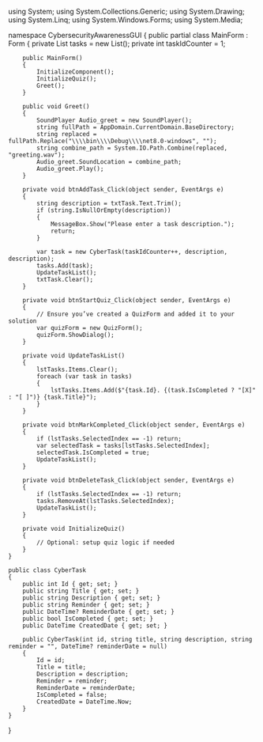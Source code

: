 using System;
using System.Collections.Generic;
using System.Drawing;
using System.Linq;
using System.Windows.Forms;
using System.Media;

namespace CybersecurityAwarenessGUI
{
    public partial class MainForm : Form
    {
        private List<CyberTask> tasks = new List<CyberTask>();
        private int taskIdCounter = 1;

        public MainForm()
        {
            InitializeComponent();
            InitializeQuiz();
            Greet();
        }

        public void Greet()
        {
            SoundPlayer Audio_greet = new SoundPlayer();
            string fullPath = AppDomain.CurrentDomain.BaseDirectory;
            string replaced = fullPath.Replace("\\\\bin\\\\Debug\\\\net8.0-windows", "");
            string combine_path = System.IO.Path.Combine(replaced, "greeting.wav");
            Audio_greet.SoundLocation = combine_path;
            Audio_greet.Play();
        }

        private void btnAddTask_Click(object sender, EventArgs e)
        {
            string description = txtTask.Text.Trim();
            if (string.IsNullOrEmpty(description))
            {
                MessageBox.Show("Please enter a task description.");
                return;
            }

            var task = new CyberTask(taskIdCounter++, description, description);
            tasks.Add(task);
            UpdateTaskList();
            txtTask.Clear();
        }

        private void btnStartQuiz_Click(object sender, EventArgs e)
        {
            // Ensure you’ve created a QuizForm and added it to your solution
            var quizForm = new QuizForm();
            quizForm.ShowDialog();
        }

        private void UpdateTaskList()
        {
            lstTasks.Items.Clear();
            foreach (var task in tasks)
            {
                lstTasks.Items.Add($"{task.Id}. {(task.IsCompleted ? "[X]" : "[ ]")} {task.Title}");
            }
        }

        private void btnMarkCompleted_Click(object sender, EventArgs e)
        {
            if (lstTasks.SelectedIndex == -1) return;
            var selectedTask = tasks[lstTasks.SelectedIndex];
            selectedTask.IsCompleted = true;
            UpdateTaskList();
        }

        private void btnDeleteTask_Click(object sender, EventArgs e)
        {
            if (lstTasks.SelectedIndex == -1) return;
            tasks.RemoveAt(lstTasks.SelectedIndex);
            UpdateTaskList();
        }

        private void InitializeQuiz()
        {
            // Optional: setup quiz logic if needed
        }
    }

    public class CyberTask
    {
        public int Id { get; set; }
        public string Title { get; set; }
        public string Description { get; set; }
        public string Reminder { get; set; }
        public DateTime? ReminderDate { get; set; }
        public bool IsCompleted { get; set; }
        public DateTime CreatedDate { get; set; }

        public CyberTask(int id, string title, string description, string reminder = "", DateTime? reminderDate = null)
        {
            Id = id;
            Title = title;
            Description = description;
            Reminder = reminder;
            ReminderDate = reminderDate;
            IsCompleted = false;
            CreatedDate = DateTime.Now;
        }
    }
}
